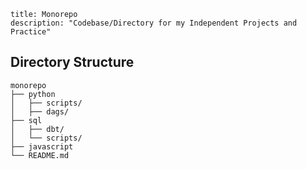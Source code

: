 ```
title: Monorepo
description: "Codebase/Directory for my Independent Projects and Practice"
```

## Directory Structure

    monorepo
    ├── python
    │   ├── scripts/
    │   ├── dags/
    ├── sql
    │   ├── dbt/
    │   └── scripts/
    ├── javascript
    └── README.md
